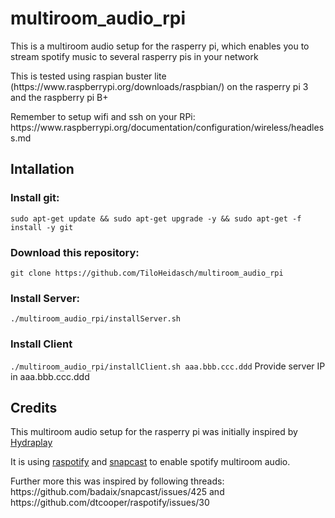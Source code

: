 # multiroom_audio_rpi

<p>This is a multiroom audio setup for the rasperry pi, which enables you to stream spotify music to several rasperry pis in your network</p>

<p>This is tested using raspian buster lite (https://www.raspberrypi.org/downloads/raspbian/) on the rasperry pi 3 and the raspberry pi B+</p>
<p>Remember to setup wifi and ssh on your RPi: https://www.raspberrypi.org/documentation/configuration/wireless/headless.md</p>

## Intallation
### Install git:
`sudo apt-get update && sudo apt-get upgrade -y && sudo apt-get -f install -y git`

### Download this repository:
`git clone https://github.com/TiloHeidasch/multiroom_audio_rpi`

### Install Server:
`./multiroom_audio_rpi/installServer.sh`

### Install Client
`./multiroom_audio_rpi/installClient.sh aaa.bbb.ccc.ddd`
Provide server IP in aaa.bbb.ccc.ddd

## Credits
<p>This multiroom audio setup for the rasperry pi was initially inspired by <a href='https://github.com/mariolukas/HydraPlay'>Hydraplay</a></p>

<p>It is using <a href='https://github.com/dtcooper/raspotify'>raspotify</a> and <a href='https://github.com/badaix/snapcast'>snapcast</a> to enable spotify multiroom audio.</p>

<p>Further more this was inspired by following threads: https://github.com/badaix/snapcast/issues/425 and https://github.com/dtcooper/raspotify/issues/30</p>
